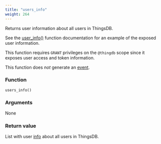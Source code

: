 ```yaml
---
title: "users_info"
weight: 264
---
```


Returns user information about all users in ThingsDB.

See the [user_info()](../../thingsdb-api/user_info) function documentation for an example of the exposed user information.

This function requires `GRANT` privileges on the `@thingdb` scope since it
exposes user access and token information.

This function does *not* generate an [event](../../overview/events).

### Function

`users_info()`

### Arguments

None

### Return value

List with user [info](../../data-types/info) about all users in ThingsDB.
